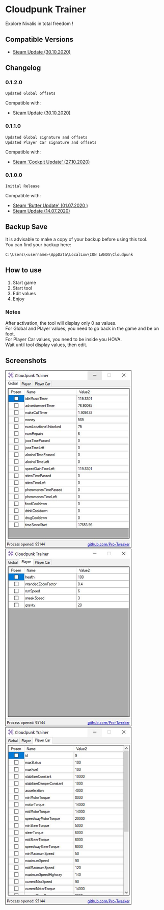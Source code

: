 ﻿# Cloudpunk Trainer
Explore Nivalis in total freedom !
## Compatible Versions
- [Steam Update (30.10.2020)](https://steamdb.info/patchnotes/5760339/)
## Changelog
### 0.1.2.0
```
Updated Global offsets
```
Compatible with:
- [Steam Update (30.10.2020)](https://steamdb.info/patchnotes/5760339/)
### 0.1.1.0
```
Updated Global signature and offsets
Updated Player Car signature and offsets
```
Compatible with:
- [Steam 'Cockpit Update' (27.10.2020)](https://steamdb.info/patchnotes/5744405/)
### 0.1.0.0
```
Initial Release
```
Compatible with:
- [Steam 'Butter Update' (01.07.2020 )](https://steamdb.info/patchnotes/5238168/)
- [Steam Update (14.07.2020)](https://steamdb.info/patchnotes/5288075/)
## Backup Save
It is advisable to make a copy of your backup before using this tool.  
You can find your backup here:
```
C:\Users\<username>\AppData\LocalLow\ION LANDS\Cloudpunk
```
## How to use
1. Start game
2. Start tool
3. Edit values
4. Enjoy
### Notes
After activation, the tool will display only 0 as values.  
For Global and Player values, you need to go back in the game and be on foot.  
For Player Car values, you need to be inside you HOVA.  
Wait until tool display values, then edit.
## Screenshots
![ScreenShot1](Screenshots/Global.JPG)
![ScreenShot2](Screenshots/Player.JPG)
![ScreenShot3](Screenshots/PlayerCar.JPG)
